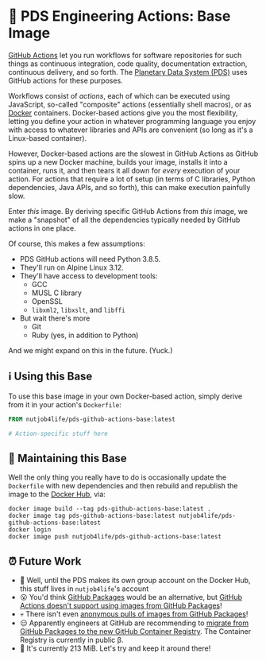 # 🌄 PDS Engineering Actions: Base Image


[GitHub Actions](https://github.com/features/actions) let you run workflows for software repositories for such things as continuous integration, code quality, documentation extraction, continuous delivery, and so forth. The [Planetary Data System (PDS)](https://pds.nasa.gov/) uses GitHub actions for these purposes.

Workflows consist of _actions_, each of which can be executed using JavaScript, so-called "composite" actions (essentially shell macros), or as [Docker](https://www.docker.com/) containers. Docker-based actions give you the most flexibility, letting you define your action in whatever programming language you enjoy with access to whatever libraries and APIs are convenient (so long as it's a Linux-based container).

However, Docker-based actions are the slowest in GitHub Actions as GitHub spins up a new Docker machine, builds your image, installs it into a container, runs it, and then tears it all down for _every_ execution of your action. For actions that require a lot of setup (in terms of C libraries, Python dependencies, Java APIs, and so forth), this can make execution painfully slow.

Enter _this_ image. By deriving specific GitHub Actions from _this_ image, we make a "snapshot" of all the dependencies typically needed by GitHub actions in one place.

Of course, this makes a few assumptions:

- PDS GitHub actions will need Python 3.8.5.
- They'll run on Alpine Linux 3.12.
- They'll have access to development tools:
  - GCC
  - MUSL C library
  - OpenSSL
  - `libxml2`, `libxslt`, and `libffi`
- But wait there's more
  - Git
  - Ruby (yes, in addition to Python)

And we might expand on this in the future. (Yuck.)


## ℹ️ Using this Base

To use this base image in your own Docker-based action, simply derive from it in your action's `Dockerfile`:

```Dockerfile
FROM nutjob4life/pds-github-actions-base:latest

# Action-specific stuff here
```


## 🔧 Maintaining this Base

Well the only thing you really have to do is occasionally update the `Dockerfile` with new dependencies and then rebuild and republish the image to the [Docker Hub](https://hub.docker.com/), via:

```console
docker image build --tag pds-github-actions-base:latest .
docker image tag pds-github-actions-base:latest nutjob4life/pds-github-actions-base:latest
docker login
docker image push nutjob4life/pds-github-actions-base:latest
```


## ⏰ Future Work


- 🤡 Well, until the PDS makes its own group account on the Docker Hub, this stuff lives in `nutjob4life`'s account
- 😮 You'd think [GitHub Packages](https://github.com/features/packages) would be an alternative, but [GitHub Actions doesn't support using images from GitHub Packages](https://github.community/t/use-docker-image-from-github-packages-as-container/118709)!
- 💀 There isn't even [anonymous pulls of images from GitHub Packages](https://github.community/t/make-it-possible-to-pull-docker-images-anonymously-from-github-package-registry/16677)!
- 😑 Apparently engineers at GitHub are recommending to [migrate from GitHub Packages to the new GitHub Container Registry](https://docs.github.com/en/packages/getting-started-with-github-container-registry/migrating-to-github-container-registry-for-docker-images). The Container Registry is currently in public β.
- 💽 It's currently 213 MiB. Let's try and keep it around there!

